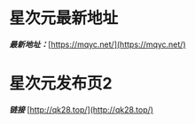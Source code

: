 # 星次元最新地址

***最新地址：***[https://mqyc.net/](https://mqyc.net/)

# 星次元发布页2
***链接*** [http://qk28.top/](http://qk28.top/)
